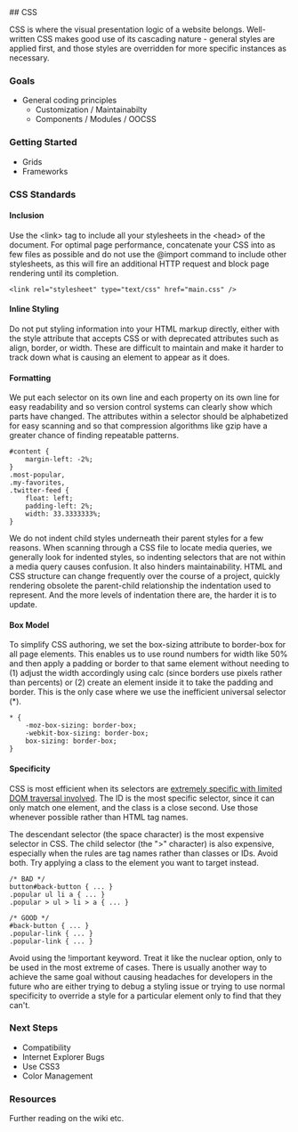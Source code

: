<section>
## CSS

CSS is where the visual presentation logic of a website belongs. Well-written CSS makes good use of its cascading nature - general styles are applied first, and those styles are overridden for more specific instances as necessary.

### Goals
 - General coding principles
    - Customization / Maintainabilty
    - Components / Modules / OOCSS

### Getting Started
 - Grids
 - Frameworks

### CSS Standards

#### Inclusion

Use the <span class="code">&lt;link&gt;</span> tag to include all your stylesheets in the <span class="code">&lt;head&gt;</span> of the document. For optimal page performance, concatenate your CSS into as few files as possible and do not use the <span class="code">@import</span> command to include other stylesheets, as this will fire an additional HTTP request and block page rendering until its completion.

```
<link rel="stylesheet" type="text/css" href="main.css" />
```

#### Inline Styling

Do not put styling information into your HTML markup directly, either with the <span class="code">style</span> attribute that accepts CSS or with deprecated attributes such as <span class="code">align</span>, <span class="code">border</span>, or <span class="code">width</span>. These are difficult to maintain and make it harder to track down what is causing an element to appear as it does.

#### Formatting

We put each selector on its own line and each property on its own line for easy readability and so version control systems can clearly show which parts have changed. The attributes within a selector should be alphabetized for easy scanning and so that compression algorithms like gzip have a greater chance of finding repeatable patterns.

```
#content {
    margin-left: -2%;
}
.most-popular,
.my-favorites,
.twitter-feed {
    float: left;
    padding-left: 2%;
    width: 33.3333333%;
}
```

We do not indent child styles underneath their parent styles for a few reasons. When scanning through a CSS file to locate media queries, we generally look for indented styles, so indenting selectors that are not within a media query causes confusion. It also hinders maintainability. HTML and CSS structure can change frequently over the course of a project, quickly rendering obsolete the parent-child relationship the indentation used to represent. And the more levels of indentation there are, the harder it is to update.

#### Box Model

To simplify CSS authoring, we set the <span class="code">box-sizing</span> attribute to <span class="code">border-box</span> for all page elements. This enables us to use round numbers for width like 50% and then apply a padding or border to that same element without needing to (1) adjust the width accordingly using calc (since borders use pixels rather than percents) or (2) create an element inside it to take the padding and border. This is the only case where we use the inefficient universal selector (<span class="code">*</span>).

```
* {
    -moz-box-sizing: border-box;
    -webkit-box-sizing: border-box;
    box-sizing: border-box;
}
```

#### Specificity

CSS is most efficient when its selectors are [extremely specific with limited DOM traversal involved](https://developer.mozilla.org/en-US/docs/Web/Guide/CSS/Writing_efficient_CSS). The ID is the most specific selector, since it can only match one element, and the class is a close second. Use those whenever possible rather than HTML tag names.

The descendant selector (the space character) is the most expensive selector in CSS. The child selector (the &quot;<span class="code">&gt;</span>&quot; character) is also expensive, especially when the rules are tag names rather than classes or IDs. Avoid both. Try applying a class to the element you want to target instead.

```
/* BAD */
button#back-button { ... }
.popular ul li a { ... }
.popular > ul > li > a { ... }

/* GOOD */
#back-button { ... }
.popular-link { ... }
.popular-link { ... }
```

Avoid using the <span class="code">!important</span> keyword. Treat it like the nuclear option, only to be used in the most extreme of cases. There is usually another way to achieve the same goal without causing headaches for developers in the future who are either trying to debug a styling issue or trying to use normal specificity to override a style for a particular element only to find that they can't.

### Next Steps
 - Compatibility
 - Internet Explorer Bugs
 - Use CSS3
 - Color Management

### Resources

Further reading on the wiki etc.

</section>
